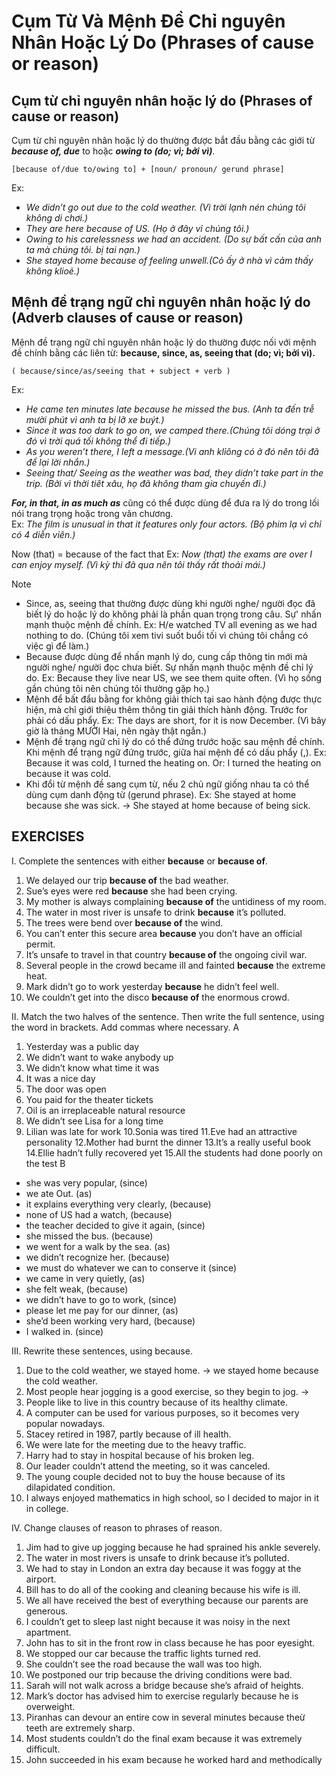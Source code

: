 # Cụm Từ Và Mệnh Đề Chỉ nguyên Nhân Hoặc Lý Do (Phrases of cause or reason)

## Cụm từ chỉ nguyên nhân hoặc lý do (Phrases of cause or reason)
Cụm từ chỉ nguyên nhân hoặc lý do thường được bắt đầu bằng các giới từ ***because of, due*** to hoặc ***owing to (do; vì; bởi vì)***.
```
[because of/due to/owing to] + [noun/ pronoun/ gerund phrase]
```
Ex:
- *We didn’t go out due to the cold weather. (Vì trời lạnh nén chúng tôi không di chơi.)*
- *They are here because of US. (Họ ở đây vỉ chúng tôi.)*
- *Owing to his carelessness we had an accident. (Do sự bất cấn của anh ta mà chúng tôi. bị tai nạn.)*
- *She stayed home because of feeling unwell.(Cỏ ấy ở nhà vì cảm thấy không klioẻ.)*
## Mệnh đề trạng ngữ chỉ nguyên nhân hoặc lý do (Adverb clauses of cause or reason)
Mệnh đề trạng ngữ chỉ nguyên nhân hoặc lý do thường được nối với mệnh đề chính bằng các liên từ: **because, since, as, seeing that (do; vì; bởi vì).**
```
( because/since/as/seeing that + subject + verb )
```
Ex: 
- *He came ten minutes late because he missed the bus. (Anh ta đến trễ mười phút vì anh ta bị lỡ xe buýt.)*
- *Since it was too dark to go on, we camped there.(Chúng tôi dóng trại ở đó vì trời quá tối không thể đi tiếp.)*
- *As you weren’t there, I left a message.(Vi anh klỉông có ở đó nên tôi đã để lại lời nhắn.)*
- *Seeing that/ Seeing as the weather was bad, they didn’t take part in the trip. (Bởi vì thời tiêt xâu, họ đã không tham gia chuyến đi.)*

***For, in that, in as much as*** cũng có thể được dùng để đưa ra lý do trong lối nói trang trọng hoặc trong văn chương.<br>
Ex: *The film is unusual in that it features only four actors. (Bộ phim lạ vì chỉ có 4 diễn viên.)*

Now (that) = because of the fact that
Ex: *Now (that) the exams are over I can enjoy myself. (Vì kỳ thi đã qua nên tôi thấy rất thoải mái.)*

>[!NOTE]
- Since, as, seeing that thường được dùng khi người nghe/ người đọc đã biết lý do hoặc lý do không phải là phần quan trọng trong câu. Sự' nhấn mạnh thuộc mệnh đề chính.
Ex: H/e watched TV all evening as we had nothing to do. (Chúng tôi xem tivi suốt buổi tối vì chúng tôi chẳng có việc gì để làm.)
- Because được dùng để nhấn mạnh lý do, cung cấp thông tin mới mà người nghe/ người đọc chưa biết. Sự nhấn mạnh thuộc mệnh đề chỉ lý do.
Ex: Because they live near US, we see them quite often. (Vì họ sống gần chúng tôi nên chúng tôi thường gặp họ.)
- Mệnh để bất đẩu bằng for không giải thích tại sao hành động được thực hiện, mà chỉ giới thiệu thêm thông tin giải thích hành động. Trước for phải có dấu phẩy.
Ex: The days are short, for it is now December. (Vì bây giờ là tháng MƯỜI Hai, nên ngày thật ngắn.)
- Mệnh đề trạng ngữ chỉ lý do có thể đứng trước hoặc sau mệnh đề chính. Khi mệnh để trạng  ngữ đứng trước, giữa hai mệnh để có dấu phẩy (,).
Ex: Because it was cold, I turned the heating on. Or: I turned the heating on because it was cold.
- Khi đổi từ mệnh đề sang cụm từ, nếu 2 chủ ngữ giống nhau ta có thể dùng cụm danh động từ (gerund phrase).
Ex: She stayed at home because she was sick. -> She stayed at home because of being sick.

## EXERCISES
I. Complete the sentences with either **because** or **because of**.
1. We delayed our trip **because of** the bad weather.
2. Sue’s eyes were red **because** she had been crying.
3. My mother is always complaining **because of** the untidiness of my room.
4. The water in most river is unsafe to drink **because**  it’s polluted.
5. The trees were bend over **because of** the wind.
6. You can’t enter this secure area **because** you don’t have an official permit.
7. It’s unsafe to travel in that country **because of** the ongoing civil war.
8. Several people in the crowd became ill and fainted **because** the extreme heat.
9. Mark didn’t go to work yesterday **because** he didn’t feel well.
10. We couldn’t get into the disco **because of** the enormous crowd.

II. Match the two halves of the sentence. Then write the full sentence, using the word in brackets. Add commas where necessary.
A
1. Yesterday was a public day
2. We didn’t want to wake anybody up
3. We didn’t know what time it was
4. It was a nice day
5. The door was open
6. You paid for the theater tickets
7. Oil is an irreplaceable natural resource
8. We didn’t see Lisa for a long time
9. Lilian was late for work
10.Sonia was tired
11.Eve had an attractive personality
12.Mother had burnt the dinner
13.It’s a really useful book
14.Ellie hadn’t fully recovered yet
15.All the students had done poorly on the 
test
B
- she was very popular, (since)
- we ate Out. (as)
- it explains everything very clearly, (because)
- none of US had a watch, (because)
- the teacher decided to give it again, (since)
- she missed the bus. (because)
- we went for a walk by the sea. (as)
- we didn’t recognize her. (because)
- we must do whatever we can to conserve it (since)
- we came in very quietly, (as)
- she felt weak, (because)
- we didn’t have to go to work, (since)
- please let me pay for our dinner, (as)
- she’d been working very hard, (because)
- I walked in. (since)

III. Rewrite these sentences, using because.
1. Due to the cold weather, we stayed home. -> we stayed home because the cold weather.
2. Most people hear jogging is a good exercise, so they begin to jog. ->
3. People like to live in this country because of its healthy climate.
4. A computer can be used for various purposes, so it becomes very popular nowadays.
5. Stacey retired in 1987, partly because of ill health.
6. We were late for the meeting due to the heavy traffic.
7. Harry had to stay in hospital because of his broken leg.
8. Our leader couldn’t attend the meeting, so it was canceled.
9. The young couple decided not to buy the house because of its dilapidated condition.
10. I always enjoyed mathematics in high school, so I decided to major in it in college.

IV. Change clauses of reason to phrases of reason.
1. Jim had to give up jogging because he had sprained his ankle severely.
2. The water in most rivers is unsafe to drink because it’s polluted.
3. We had to stay in London an extra day because it was foggy at the airport.
4. Bill has to do all of the cooking and cleaning because his wife is ill.
5. We all have received the best of everything because our parents are generous.
6. I couldn’t get to sleep last night because it was noisy in the next apartment.
7. John has to sit in the front row in class because he has poor eyesight.
8. We stopped our car because the traffic lights turned red.
9. She couldn’t see the road because the wall was too high.
10. We postponed our trip because the driving conditions were bad.
11. Sarah will not walk across a bridge because she’s afraid of heights.
12. Mark’s doctor has advised him to exercise regularly because he is overweight.
13. Piranhas can devour an entire cow in several minutes because theừ teeth are extremely sharp.
14. Most students couldn’t do the final exam because it was extremely difficult.
15. John succeeded in his exam because he worked hard and methodically
